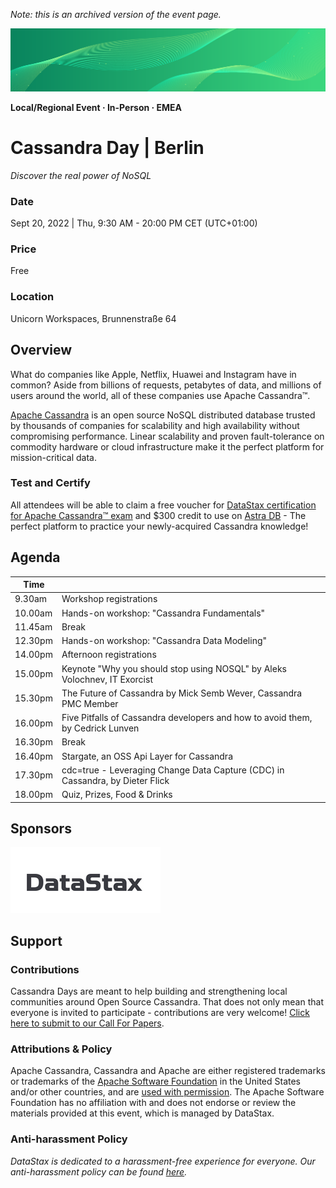 _Note: this is an archived version of the event page._

![CDay green logo](images/cday_green_background.png)

**Local/Regional Event · In-Person · EMEA**

# Cassandra Day | Berlin

_Discover the real power of NoSQL_

### Date

Sept 20, 2022 | Thu, 9:30 AM - 20:00 PM CET (UTC+01:00)

### Price

Free

### Location

Unicorn Workspaces, Brunnenstraße 64

## Overview

What do companies like Apple, Netflix, Huawei and Instagram have in common? Aside from billions of requests, petabytes of data, and millions of users around the world, all of these companies use Apache Cassandra™.

[Apache Cassandra](https://cassandra.apache.org/) is an open source NoSQL distributed database trusted by thousands of companies for scalability and high availability without compromising performance. Linear scalability and proven fault-tolerance on commodity hardware or cloud infrastructure make it the perfect platform for mission-critical data.

### Test and Certify

All attendees will be able to claim a free voucher for [DataStax certification for Apache Cassandra™ exam](https://www.datastax.com/dev/certifications)
and $300 credit to use on [Astra DB](https://astra.datastax.com/) - The perfect platform to practice your newly-acquired Cassandra knowledge!

## Agenda

| Time     |                                             |
|----------|---------------------------------------------|
| 9.30am   | Workshop registrations                      |
| 10.00am  | Hands-on workshop: "Cassandra Fundamentals" |
| 11.45am  | Break                                       |
| 12.30pm  | Hands-on workshop: "Cassandra Data Modeling"|
| 14.00pm  | Afternoon registrations                     |
| 15.00pm  | Keynote "Why you should stop using NOSQL" by Aleks Volochnev, IT Exorcist |
| 15.30pm  | The Future of Cassandra by Mick Semb Wever, Cassandra PMC Member          |
| 16.00pm  | Five Pitfalls of Cassandra developers and how to avoid them, by Cedrick Lunven |
| 16.30pm  | Break                                       |
| 16.40pm  | Stargate, an OSS Api Layer for Cassandra    |
| 17.30pm  | cdc=true - Leveraging Change Data Capture (CDC) in Cassandra, by Dieter Flick  |
| 18.00pm  | Quiz, Prizes, Food & Drinks                 |

## Sponsors

![DataStax](images/logo_cday_datastax.png)

## Support

### Contributions

Cassandra Days are meant to help building and strengthening local communities around Open Source Cassandra. That does not only mean that everyone is invited to participate - contributions are very welcome! [Click here to submit to our Call For Papers](https://dtsx.io/cdays-cfp).

### Attributions & Policy

Apache Cassandra, Cassandra and Apache are either registered trademarks or trademarks of the [Apache Software Foundation](http://www.apache.org/)
in the United States and/or other countries,
and are [used with permission](http://www.apache.org/foundation/marks/events.html).
The Apache Software Foundation has no affiliation with and does not endorse or review the materials provided at this event, which is managed by DataStax.

### Anti-harassment Policy

_DataStax is dedicated to a harassment-free experience for everyone. Our anti-harassment policy can be found [here](https://dtsx.io/cdays-anti-harassment-policy)._

